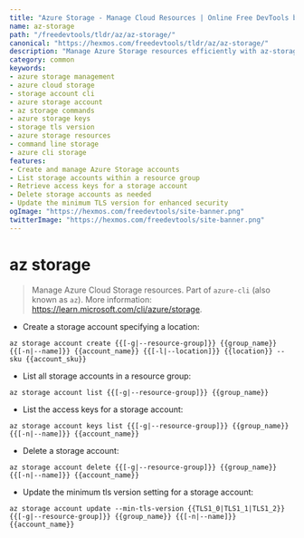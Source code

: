 ```yaml
---
title: "Azure Storage - Manage Cloud Resources | Online Free DevTools by Hexmos"
name: az-storage
path: "/freedevtools/tldr/az/az-storage/"
canonical: "https://hexmos.com/freedevtools/tldr/az/az-storage/"
description: "Manage Azure Storage resources efficiently with az-storage. Control storage accounts, access keys, and TLS versions. Free online tool, no registration required."
category: common
keywords:
- azure storage management
- azure cloud storage
- storage account cli
- azure storage account
- az storage commands
- azure storage keys
- storage tls version
- azure storage resources
- command line storage
- azure cli storage
features:
- Create and manage Azure Storage accounts
- List storage accounts within a resource group
- Retrieve access keys for a storage account
- Delete storage accounts as needed
- Update the minimum TLS version for enhanced security
ogImage: "https://hexmos.com/freedevtools/site-banner.png"
twitterImage: "https://hexmos.com/freedevtools/site-banner.png"
---
```


# az storage

> Manage Azure Cloud Storage resources.
> Part of `azure-cli` (also known as `az`).
> More information: <https://learn.microsoft.com/cli/azure/storage>.

- Create a storage account specifying a location:

`az storage account create {{[-g|--resource-group]}} {{group_name}} {{[-n|--name]}} {{account_name}} {{[-l|--location]}} {{location}} --sku {{account_sku}}`

- List all storage accounts in a resource group:

`az storage account list {{[-g|--resource-group]}} {{group_name}}`

- List the access keys for a storage account:

`az storage account keys list {{[-g|--resource-group]}} {{group_name}} {{[-n|--name]}} {{account_name}}`

- Delete a storage account:

`az storage account delete {{[-g|--resource-group]}} {{group_name}} {{[-n|--name]}} {{account_name}}`

- Update the minimum tls version setting for a storage account:

`az storage account update --min-tls-version {{TLS1_0|TLS1_1|TLS1_2}} {{[-g|--resource-group]}} {{group_name}} {{[-n|--name]}} {{account_name}}`
